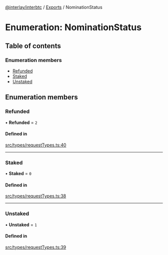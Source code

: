 [@interlay/interbtc](/README.md) / [Exports](/modules.md) / NominationStatus

# Enumeration: NominationStatus

## Table of contents

### Enumeration members

- [Refunded](/enums/NominationStatus.md#refunded)
- [Staked](/enums/NominationStatus.md#staked)
- [Unstaked](/enums/NominationStatus.md#unstaked)

## Enumeration members

### Refunded

• **Refunded** = `2`

#### Defined in

[src/types/requestTypes.ts:40](https://github.com/interlay/interbtc-js/blob/f88be88/src/types/requestTypes.ts#L40)

___

### Staked

• **Staked** = `0`

#### Defined in

[src/types/requestTypes.ts:38](https://github.com/interlay/interbtc-js/blob/f88be88/src/types/requestTypes.ts#L38)

___

### Unstaked

• **Unstaked** = `1`

#### Defined in

[src/types/requestTypes.ts:39](https://github.com/interlay/interbtc-js/blob/f88be88/src/types/requestTypes.ts#L39)
